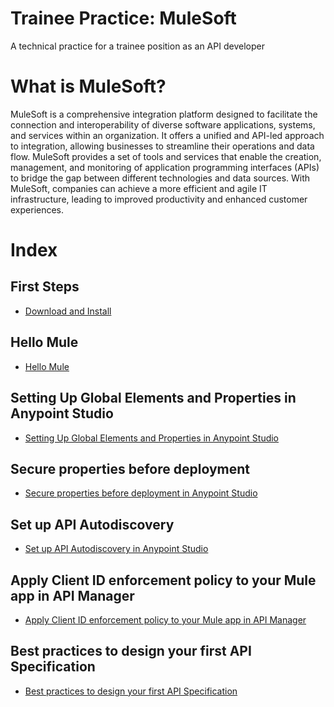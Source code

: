 # Trainee Practice: MuleSoft

A technical practice for a trainee position as an API developer

# What is MuleSoft?

MuleSoft is a comprehensive integration platform designed to facilitate the connection and interoperability of diverse software applications, systems, and services within an organization. It offers a unified and API-led approach to integration, allowing businesses to streamline their operations and data flow. MuleSoft provides a set of tools and services that enable the creation, management, and monitoring of application programming interfaces (APIs) to bridge the gap between different technologies and data sources. With MuleSoft, companies can achieve a more efficient and agile IT infrastructure, leading to improved productivity and enhanced customer experiences.

# Index

## First Steps

-   <a href="./Notes/1 - First Steps/1 - Download and Install.md">Download and Install</a>

## Hello Mule

-   <a href="./Notes/2 - Hello World/1 - Hello World.md">Hello Mule</a>

## Setting Up Global Elements and Properties in Anypoint Studio

-   <a href="./Notes/3 - Setting Up Global Elements and Properties in Anypoint Studio/1 - Setting Up Global Elements and Properties in Anypoint Studio.md">Setting Up Global Elements and Properties in Anypoint Studio</a>

## Secure properties before deployment

-   <a href="./Notes/4 - Secure properties before deployment/1- Secure properties before deployment.md">Secure properties before deployment in Anypoint Studio</a>

## Set up API Autodiscovery

-   <a href="./Notes/5 - Set up API Autodiscovery/1 - Set up API Autodiscovery.md">Set up API Autodiscovery in Anypoint Studio</a>

## Apply Client ID enforcement policy to your Mule app in API Manager

-   <a href="./Notes/6 - Apply Client ID enforcement policy to your Mule app in API Manager/1 - Apply Client ID enforcement policy to your Mule app in API Manager.md">Apply Client ID enforcement policy to your Mule app in API Manager</a>

## Best practices to design your first API Specification

-   <a href="./Notes/7 - Best practices to design your first API Specification/1 - Best practices to design your first API Specification.md">Best practices to design your first API Specification</a>
